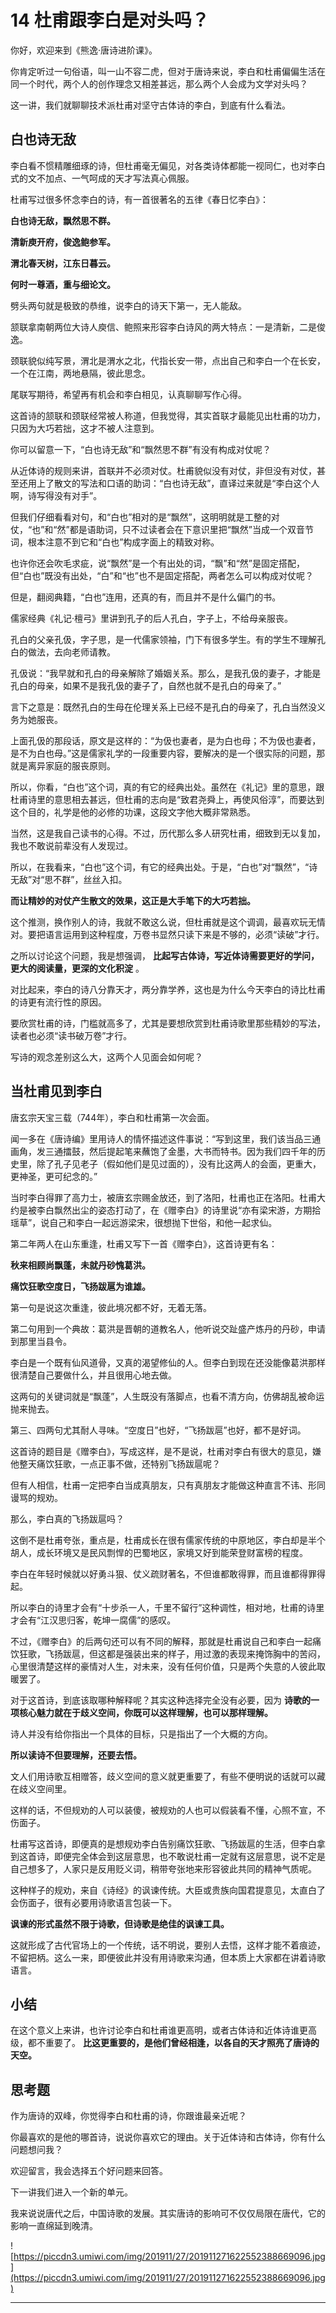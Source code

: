 # 14 杜甫跟李白是对头吗？

你好，欢迎来到《熊逸·唐诗进阶课》。

你肯定听过一句俗语，叫一山不容二虎，但对于唐诗来说，李白和杜甫偏偏生活在同一个时代，两个人的创作理念又相差甚远，那么两个人会成为文学对头吗？

这一讲，我们就聊聊技术派杜甫对坚守古体诗的李白，到底有什么看法。

## 白也诗无敌

李白看不惯精雕细琢的诗，但杜甫毫无偏见，对各类诗体都能一视同仁，也对李白式的文不加点、一气呵成的天才写法真心佩服。

杜甫写过很多怀念李白的诗，有一首很著名的五律《春日忆李白》：

 **白也诗无敌，飘然思不群。**

 **清新庾开府，俊逸鲍参军。**

 **渭北春天树，江东日暮云。**

 **何时一尊酒，重与细论文。**

劈头两句就是极致的恭维，说李白的诗天下第一，无人能敌。

颔联拿南朝两位大诗人庾信、鲍照来形容李白诗风的两大特点：一是清新，二是俊逸。

颈联貌似纯写景，渭北是渭水之北，代指长安一带，点出自己和李白一个在长安，一个在江南，两地悬隔，彼此思念。

尾联写期待，希望再有机会和李白相见，认真聊聊写作心得。

这首诗的颔联和颈联经常被人称道，但我觉得，其实首联才最能见出杜甫的功力，只因为大巧若拙，这才不被人注意到。

你可以留意一下，“白也诗无敌”和“飘然思不群”有没有构成对仗呢？

从近体诗的规则来讲，首联并不必须对仗。杜甫貌似没有对仗，非但没有对仗，甚至还用上了散文的写法和口语的助词：“白也诗无敌”，直译过来就是“李白这个人啊，诗写得没有对手”。

但我们仔细看看对句，和“白也”相对的是“飘然”，这明明就是工整的对仗，“也”和“然”都是语助词，只不过读者会在下意识里把“飘然”当成一个双音节词，根本注意不到它和“白也”构成字面上的精致对称。

也许你还会吹毛求疵，说“飘然”是一个有出处的词，“飘”和“然”是固定搭配，但“白也”既没有出处，“白”和“也”也不是固定搭配，两者怎么可以构成对仗呢？

但是，翻阅典籍，“白也”连用，还真的有，而且并不是什么偏门的书。

儒家经典《礼记·檀弓》里讲到孔子的后人孔白，字子上，不给母亲服丧。

孔白的父亲孔伋，字子思，是一代儒家领袖，门下有很多学生。有的学生不理解孔白的做法，去向老师请教。

孔伋说：“我早就和孔白的母亲解除了婚姻关系。那么，是我孔伋的妻子，才能是孔白的母亲，如果不是我孔伋的妻子了，自然也就不是孔白的母亲了。”

言下之意是：既然孔白的生母在伦理关系上已经不是孔白的母亲了，孔白当然没义务为她服丧。

上面孔伋的那段话，原文是这样的：“为伋也妻者，是为白也母；不为伋也妻者，是不为白也母。”这是儒家礼学的一段重要内容，要解决的是一个很实际的问题，那就是离异家庭的服丧原则。

所以，你看，“白也”这个词，真的有它的经典出处。虽然在《礼记》里的意思，跟杜甫诗里的意思相去甚远，但杜甫的志向是“致君尧舜上，再使风俗淳”，而要达到这个目的，礼学是他的必修的功课，这段文字他大概非常熟悉。

当然，这是我自己读书的心得。不过，历代那么多人研究杜甫，细致到无以复加，我也不敢说前辈没有人发现过。

所以，在我看来，“白也”这个词，有它的经典出处。于是，“白也”对“飘然”，“诗无敌”对“思不群”，丝丝入扣。

 **而让精妙的对仗产生散文的效果，这正是大手笔下的大巧若拙。**

这个推测，换作别人的诗，我就不敢这么说，但杜甫就是这个调调，最喜欢玩无情对。要把语言运用到这种程度，万卷书显然只读下来是不够的，必须“读破”才行。

之所以讨论这个问题，我是想强调， **比起写古体诗，写近体诗需要更好的学问，更大的阅读量，更深的文化积淀** 。

对比起来，李白的诗八分靠天才，两分靠学养，这也是为什么今天李白的诗比杜甫的诗更有流行性的原因。

要欣赏杜甫的诗，门槛就高多了，尤其是要想欣赏到杜甫诗歌里那些精妙的写法，读者也必须“读书破万卷”才行。

写诗的观念差别这么大，这两个人见面会如何呢？

## 当杜甫见到李白

唐玄宗天宝三载（744年），李白和杜甫第一次会面。

闻一多在《唐诗编》里用诗人的情怀描述这件事说：“写到这里，我们该当品三通画角，发三通擂鼓，然后提起笔来蘸饱了金墨，大书而特书。因为我们四千年的历史里，除了孔子见老子（假如他们是见过面的），没有比这两人的会面，更重大，更神圣，更可纪念的。”

当时李白得罪了高力士，被唐玄宗赐金放还，到了洛阳，杜甫也正在洛阳。杜甫大约是被李白飘然出尘的姿态打动了，在《赠李白》的诗里说“亦有梁宋游，方期拾瑶草”，说自己和李白一起远游梁宋，很想抛下世俗，和他一起求仙。

第二年两人在山东重逢，杜甫又写下一首《赠李白》，这首诗更有名：

 **秋来相顾尚飘蓬，未就丹砂愧葛洪。**

 **痛饮狂歌空度日，飞扬跋扈为谁雄。**

第一句是说这次重逢，彼此境况都不好，无着无落。

第二句用到一个典故：葛洪是晋朝的道教名人，他听说交趾盛产炼丹的丹砂，申请到那里当县令。

李白是一个既有仙风道骨，又真的渴望修仙的人。但李白到现在还没能像葛洪那样很清楚自己要做什么，并且很用心地去做。

这两句的关键词就是“飘蓬”，人生既没有落脚点，也看不清方向，仿佛胡乱被命运抛来抛去。

第三、四两句尤其耐人寻味。“空度日”也好，“飞扬跋扈”也好，都不是好词。

这首诗的题目是《赠李白》，写成这样，是不是说，杜甫对李白有很大的意见，嫌他整天痛饮狂歌，一点正事不做，还特别飞扬跋扈呢？

但有人相信，杜甫一定把李白当成真朋友，只有真朋友才能做这种直言不讳、形同谩骂的规劝。

那么，李白真的飞扬跋扈吗？

这倒不是杜甫夸张，重点是，杜甫成长在很有儒家传统的中原地区，李白却是半个胡人，成长环境又是民风剽悍的巴蜀地区，家境又好到能荣登财富榜的程度。

李白在年轻时候就以好勇斗狠、仗义疏财著名，不但谁都敢得罪，而且谁都得罪得起。

所以李白的诗里才会有“十步杀一人，千里不留行”这种调性，相对地，杜甫的诗里才会有“江汉思归客，乾坤一腐儒”的感叹。

不过，《赠李白》的后两句还可以有不同的解释，那就是杜甫说自己和李白一起痛饮狂歌，飞扬跋扈，但这都是强装出来的样子，用过激的表现来掩饰胸中的苦闷，心里很清楚这样的豪情对人生，对未来，没有任何价值，只是两个失意的人彼此取暖罢了。

对于这首诗，到底该取哪种解释呢？其实这种选择完全没有必要，因为 **诗歌的一项核心魅力就在于歧义空间，你既可以这样理解，也可以那样理解。**

诗人并没有给你指出一个具体的目标，只是指出了一个大概的方向。

 **所以读诗不但要理解，还要去悟。**

文人们用诗歌互相赠答，歧义空间的意义就更重要了，有些不便明说的话就可以藏在歧义空间里。

这样的话，不但规劝的人可以装傻，被规劝的人也可以假装看不懂，心照不宣，不伤面子。

杜甫写这首诗，即便真的是想规劝李白告别痛饮狂歌、飞扬跋扈的生活，但李白拿到这首诗，即便完全体会到这层意思，也不敢说杜甫一定就有这层意思，说不定是自己想多了，人家只是反用贬义词，稍带夸张地来形容彼此共同的精神气质呢。

这种样子的规劝，来自《诗经》的讽谏传统。大臣或贵族向国君提意见，太直白了会伤面子，很有必要用诗歌语言包装一下。

 **讽谏的形式虽然不限于诗歌，但诗歌是绝佳的讽谏工具。**

这就形成了古代官场上的一个传统，话不明说，要别人去悟，这样才能不着痕迹，不留把柄。这么一来，即便彼此并没有用诗歌来沟通，但本质上大家都在讲着诗歌语言。

## 小结

在这个意义上来讲，也许讨论李白和杜甫谁更高明，或者古体诗和近体诗谁更高级，都不重要了。 **比这更重要的，是他们曾经相逢，以各自的天才照亮了唐诗的天空。**

## 思考题

作为唐诗的双峰，你觉得李白和杜甫的诗，你跟谁最亲近呢？

你最喜欢的是他的哪首诗，说说你喜欢它的理由。关于近体诗和古体诗，你有什么问题想问我？

欢迎留言，我会选择五个好问题来回答。

下一讲我们进入一个新的单元。

我来说说唐代之后，中国诗歌的发展。其实唐诗的影响可不仅仅局限在唐代，它的影响一直绵延到晚清。

![https://piccdn3.umiwi.com/img/201911/27/201911271622552388669096.jpg](https://piccdn3.umiwi.com/img/201911/27/201911271622552388669096.jpg)

---

